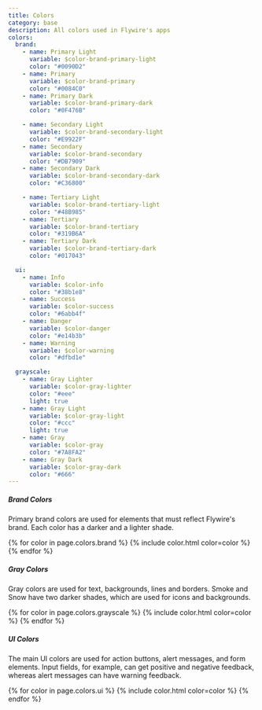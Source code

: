 ```yaml
---
title: Colors
category: base
description: All colors used in Flywire's apps
colors:
  brand:
    - name: Primary Light
      variable: $color-brand-primary-light
      color: "#0090D2"
    - name: Primary
      variable: $color-brand-primary
      color: "#0084C0"
    - name: Primary Dark
      variable: $color-brand-primary-dark
      color: "#0F476B"

    - name: Secondary Light
      variable: $color-brand-secondary-light
      color: "#E9922F"
    - name: Secondary
      variable: $color-brand-secondary
      color: "#DB7909"
    - name: Secondary Dark
      variable: $color-brand-secondary-dark
      color: "#C36800"

    - name: Tertiary Light
      variable: $color-brand-tertiary-light
      color: "#48B985"
    - name: Tertiary
      variable: $color-brand-tertiary
      color: "#319B6A"
    - name: Tertiary Dark
      variable: $color-brand-tertiary-dark
      color: "#017043"

  ui:
    - name: Info
      variable: $color-info
      color: "#38b1e8"
    - name: Success
      variable: $color-success
      color: "#6abb4f"
    - name: Danger
      variable: $color-danger
      color: "#e14b3b"
    - name: Warning
      variable: $color-warning
      color: "#dfbd1e"

  grayscale:
    - name: Gray Lighter
      variable: $color-gray-lighter
      color: "#eee"
      light: true
    - name: Gray Light
      variable: $color-gray-light
      color: "#ccc"
      light: true
    - name: Gray
      variable: $color-gray
      color: "#7A8FA2"
    - name: Gray Dark
      variable: $color-gray-dark
      color: "#666"                                                                                   
---
```


##### Brand Colors
Primary brand colors are used for elements that must reflect Flywire's brand. Each color has a darker and a lighter shade.

<div class="blockGrid--3cols">
{% for color in page.colors.brand %}
  {% include color.html color=color %}
{% endfor %}
</div>

##### Gray Colors
Gray colors are used for text, backgrounds, lines and borders. Smoke and Snow have two darker shades, which are used for icons and backgrounds.

<div class="blockGrid--4cols">
{% for color in page.colors.grayscale %}
  {% include color.html color=color %}
{% endfor %}
</div>


##### UI Colors

The main UI colors are used for action buttons, alert messages, and form elements. Input fields, for example, can get positive and negative feedback, whereas alert messages can have warning feedback.

<div class="blockGrid--4cols">
{% for color in page.colors.ui %}
  {% include color.html color=color %}
{% endfor %}
</div>
